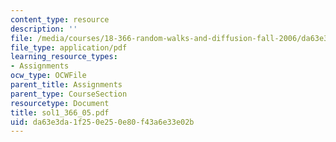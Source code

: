 ```yaml
---
content_type: resource
description: ''
file: /media/courses/18-366-random-walks-and-diffusion-fall-2006/da63e3da1f250e250e80f43a6e33e02b_sol1_366_05.pdf
file_type: application/pdf
learning_resource_types:
- Assignments
ocw_type: OCWFile
parent_title: Assignments
parent_type: CourseSection
resourcetype: Document
title: sol1_366_05.pdf
uid: da63e3da-1f25-0e25-0e80-f43a6e33e02b
---
```


